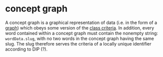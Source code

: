concept graph
======

A concept graph is a graphical representation of data (i.e. in the form of a [graph](graph.md)) which obeys some version of the [class criteria](classCriteria.md). In addition, every word contained within a concept graph must contain the nonempty string: `wordData.slug`, with no two words in the concept graph having the same slug. The slug therefore serves the criteria of a locally unique identifier according to DIP (?).

